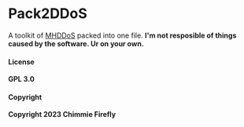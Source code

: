 # Pack2DDoS

A toolkit of [MHDDoS](https://github.com/MatrixTM/MHDDoS) packed into one file. **I'm not resposible of things caused by the software. Ur on your own.**

#### License

**GPL 3.0**

#### Copyright

**Copyright 2023 Chimmie Firefly**
